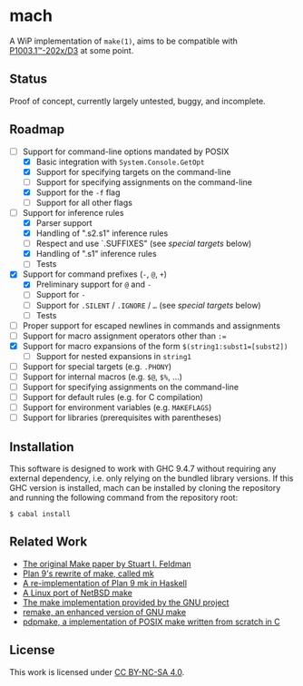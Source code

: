 # mach

A WiP implementation of `make(1)`, aims to be compatible with [P1003.1™-202x/D3][posix draft] at some point.

## Status

Proof of concept, currently largely untested, buggy, and incomplete.

## Roadmap

* [ ] Support for command-line options mandated by POSIX
    * [x] Basic integration with `System.Console.GetOpt`
    * [x] Support for specifying targets on the command-line
    * [ ] Support for specifying assignments on the command-line
    * [x] Support for the `-f` flag
    * [ ] Support for all other flags
* [ ] Support for inference rules
    * [x] Parser support
    * [x] Handling of ".s2.s1" inference rules
    * [ ] Respect and use `.SUFFIXES" (see *special targets* below)
    * [x] Handling of ".s1" inference rules
    * [ ] Tests
* [x] Support for command prefixes (`-`, `@`, `+`)
    * [x] Preliminary support for `@` and `-`
    * [ ] Support for `-`
    * [ ] Support for `.SILENT` / `.IGNORE` / `…` (see *special targets* below)
    * [ ] Tests
* [ ] Proper support for escaped newlines in commands and assignments
* [ ] Support for macro assignment operators other than `:=`
* [x] Support for macro expansions of the form `$(string1:subst1=[subst2])`
    * [ ] Support for nested expansions in `string1`
* [ ] Support for special targets (e.g. `.PHONY`)
* [ ] Support for internal macros (e.g. `$@`, `$%`, …)
* [ ] Support for specifying assignments on the command-line
* [ ] Support for default rules (e.g. for C compilation)
* [ ] Support for environment variables (e.g. `MAKEFLAGS`)
* [ ] Support for libraries (prerequisites with parentheses)

## Installation

This software is designed to work with GHC 9.4.7 without requiring any external dependency, i.e. only relying on the bundled library versions.
If this GHC version is installed, mach can be installed by cloning the repository and running the following command from the repository root:

    $ cabal install

## Related Work

* [The original Make paper by Stuart I. Feldman][feldman make]
* [Plan 9's rewrite of make, called mk][plan9 mk]
* [A re-implementation of Plan 9 mk in Haskell][hmk github]
* [A Linux port of NetBSD make][bmake web]
* [The make implementation provided by the GNU project][gnu make]
* [remake, an enhanced version of GNU make][remake github]
* [pdpmake, a implementation of POSIX make written from scratch in C][pdpmake web]

## License

This work is licensed under [CC BY-NC-SA 4.0][cc license].

[posix draft]: https://www.opengroup.org/austin/login.html
[cc license]: http://creativecommons.org/licenses/by-nc-sa/4.0
[feldman make]: https://doi.org/10.1002/spe.4380090402
[plan9 mk]: https://plan9.io/sys/doc/mk.pdf
[hmk github]: https://github.com/mboes/hmk
[bmake web]: http://www.crufty.net/help/sjg/bmake.html
[gnu make]: https://www.gnu.org/software/make
[remake github]: https://github.com/rocky/remake
[pdpmake web]: https://frippery.org/make/
